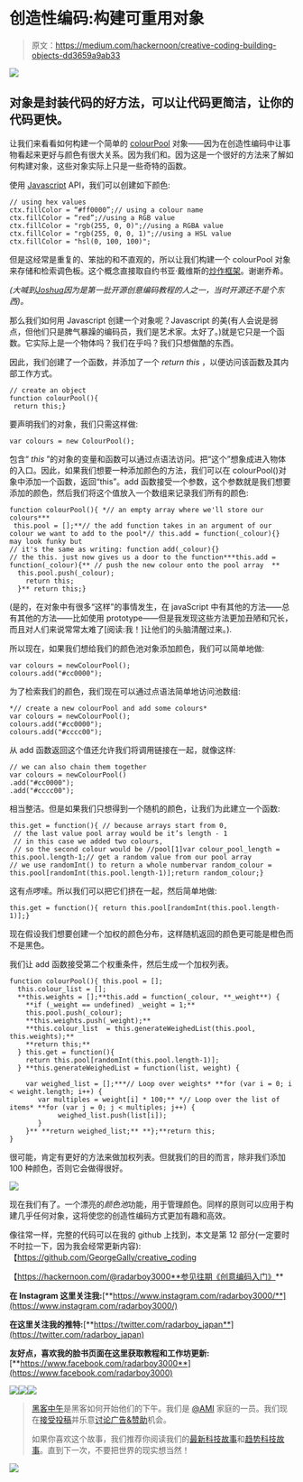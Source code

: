 # 创造性编码:构建可重用对象

> 原文：<https://medium.com/hackernoon/creative-coding-building-objects-dd3659a9ab33>

![](img/b74596246c10be468c8024eebaea6afb.png)

## 对象是封装代码的好方法，可以让代码更简洁，让你的代码更快。

让我们来看看如何构建一个简单的 [colourPool](https://hackernoon.com/tagged/colourpool) 对象——因为在创造性编码中让事物看起来更好与颜色有很大关系。因为我们和。因为这是一个很好的方法来了解如何构建对象，这些对象实际上只是一些奇特的函数。

使用 [Javascript](https://hackernoon.com/tagged/javascript) API，我们可以创建如下颜色:

```
// using hex values
ctx.fillColor = “#ff0000”;// using a colour name
ctx.fillColor = “red”;//using a RGB value
ctx.fillColor = "rgb(255, 0, 0)";//using a RGBA value
ctx.fillColor = "rgb(255, 0, 0, 1)";//using a HSL value
ctx.fillColor = "hsl(0, 100, 100)";
```

但是这经常是重复的、笨拙的和不直观的，所以让我们构建一个 colourPool 对象来存储和检索调色板。这个概念直接取自约书亚·戴维斯的[炒作框架](http://www.hypeframework.org/)。谢谢乔希。

*(大喊到*[*Joshua*](http://www.joshuadavis.com/)*因为是第一批开源创意编码教程的人之一，当时开源还不是个东西)。*

那么我们如何用 Javascript 创建一个对象呢？Javascript 的美(有人会说是弱点，但他们只是脾气暴躁的编码员，我们是艺术家。太好了。)就是它只是一个函数。它实际上是一个物体吗？我们在乎吗？我们只想做酷的东西。

因此，我们创建了一个函数，并添加了一个 *return this* ，以便访问该函数及其内部工作方式。

```
// create an object
function colourPool(){
 return this;}
```

要声明我们的对象，我们只需这样做:

```
var colours = new ColourPool();
```

包含“ *this* ”的对象的变量和函数可以通过点语法访问。把“这个”想象成进入物体的入口。因此，如果我们想要一种添加颜色的方法，我们可以在 colourPool()对象中添加一个函数，返回“this”。add 函数接受一个参数，这个参数就是我们想要添加的颜色，然后我们将这个值放入一个数组来记录我们所有的颜色:

```
function colourPool(){ *// an empty array where we'll store our colours***
 this.pool = [];**// the add function takes in an argument of our colour we want to add to the pool*// this.add = function(_colour){} may look funky but
// it's the same as writing: function add(_colour){}
// the this. just now gives us a door to the function***this.add = function(_colour){** // push the new colour onto the pool array  **     
  this.pool.push(_colour);
    return this;
  }** return this;}
```

(是的，在对象中有很多“这样”的事情发生，在 javaScript 中有其他的方法——总有其他的方法——比如使用 prototype——但是我发现这些方法更加丑陋和冗长，而且对人们来说常常太难了[阅读:我！]让他们的头脑清醒过来。).

所以现在，如果我们想给我们的颜色池对象添加颜色，我们可以简单地做:

```
var colours = newColourPool();
colours.add("#cc0000");
```

为了检索我们的颜色，我们现在可以通过点语法简单地访问池数组:

```
*// create a new colourPool and add some colours*
var colours = newColourPool();
colours.add("#cc0000");
colours.add("#cccc00");
```

从 add 函数返回这个值还允许我们将调用链接在一起，就像这样:

```
// we can also chain them together
var colours = newColourPool()
.add("#cc0000");
.add("#cccc00");
```

相当整洁。但是如果我们只想得到一个随机的颜色，让我们为此建立一个函数:

```
this.get = function(){ // because arrays start from 0, 
 // the last value pool array would be it’s length - 1
 // in this case we added two colours, 
 // so the second colour would be //pool[1]var colour_pool_length = this.pool.length-1;// get a random value from our pool array
// we use randomInt() to return a whole numbervar random_colour = this.pool[randomInt(this.pool.length-1)];return random_colour;}
```

这有点啰嗦。所以我们可以把它们挤在一起，然后简单地做:

```
this.get = function(){ return this.pool[randomInt(this.pool.length-1)];}
```

现在假设我们想要创建一个加权的颜色分布，这样随机返回的颜色更可能是橙色而不是黑色。

我们让 add 函数接受第二个权重条件，然后生成一个加权列表。

```
function colourPool(){ this.pool = [];
  this.colour_list = [];
  **this.weights = [];**this.add = function(_colour, **_weight**) {
    **if (_weight == undefined) _weight = 1;**
    this.pool.push(_colour);
    **this.weights.push(_weight);**
    **this.colour_list  = this.generateWeighedList(this.pool, this.weights);**
    **return this;**
  } this.get = function(){
    return this.pool[randomInt(this.pool.length-1)];
  } **this.generateWeighedList = function(list, weight) {

    var weighed_list = [];***// Loop over weights* **for (var i = 0; i < weight.length; i++) {
       var multiples = weight[i] * 100;** *// Loop over the list of items* **for (var j = 0; j < multiples; j++) {
            weighed_list.push(list[i]);
       }
    }** **return weighed_list;** **};**return this;
}
```

很可能，肯定有更好的方法来做加权列表。但就我们的目的而言，除非我们添加 100 种颜色，否则它会做得很好。

![](img/413195f873e8f88bdab07bd506556d87.png)

现在我们有了。一个漂亮的*颜色池*功能，用于管理颜色。同样的原则可以应用于构建几乎任何对象，这将使您的创造性编码方式更加有趣和高效。

像往常一样，完整的代码可以在我的 github 上找到，本文是第 12 部分(一定要时不时拉一下，因为我会经常更新内容):【https://github.com/GeorgeGally/creative_coding

【https://hackernoon.com/@radarboy3000**参见往期《创意编码入门》**

**在 Instagram 这里关注我:**[**https://www.instagram.com/radarboy3000/**](https://www.instagram.com/radarboy3000/)

**在这里关注我的推特:**[**https://twitter.com/radarboy_japan**](https://twitter.com/radarboy_japan)

**友好点，喜欢我的脸书页面在这里获取教程和工作坊更新:**[**https://www.facebook.com/radarboy3000**](https://www.facebook.com/radarboy3000)

[![](img/50ef4044ecd4e250b5d50f368b775d38.png)](http://bit.ly/HackernoonFB)[![](img/979d9a46439d5aebbdcdca574e21dc81.png)](https://goo.gl/k7XYbx)[![](img/2930ba6bd2c12218fdbbf7e02c8746ff.png)](https://goo.gl/4ofytp)

> [黑客中午](http://bit.ly/Hackernoon)是黑客如何开始他们的下午。我们是 [@AMI](http://bit.ly/atAMIatAMI) 家庭的一员。我们现在[接受投稿](http://bit.ly/hackernoonsubmission)并乐意[讨论广告&赞助](mailto:partners@amipublications.com)机会。
> 
> 如果你喜欢这个故事，我们推荐你阅读我们的[最新科技故事](http://bit.ly/hackernoonlatestt)和[趋势科技故事](https://hackernoon.com/trending)。直到下一次，不要把世界的现实想当然！

![](img/be0ca55ba73a573dce11effb2ee80d56.png)